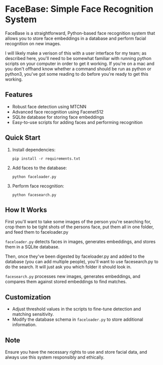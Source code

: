 # FaceBase: Simple Face Recognition System

FaceBase is a straightforward, Python-based face recognition system that allows you to store face embeddings in a database and perform facial recognition on new images.

I will likely make a verison of this with a user interface for my team; as described here, you'll need to be somewhat familiar with running python scripts on your computer in order to get it working. If you're on a mac and you don't offhand know whether a command should be run as python or python3, you've got some reading to do before you're ready to get this working. 

## Features

- Robust face detection using MTCNN
- Advanced face recognition using Facenet512
- SQLite database for storing face embeddings
- Easy-to-use scripts for adding faces and performing recognition

## Quick Start

1. Install dependencies:
   ```
   pip install -r requirements.txt
   ```

2. Add faces to the database:
   ```
   python faceloader.py
   ```

3. Perform face recognition:
   ```
   python facesearch.py
   ```

## How It Works

First you'll want to take some images of the person you're searching for, crop them to be tight shots of the persons face, put them all in one folder,  and feed them to faceloader.py

`faceloader.py` detects faces in images, generates embeddings, and stores them in a SQLite database.

Then, once they've been digested by faceloader.py and added to the database (you can add multiple people), you'll want to use facesearch.py to do the search. It will just ask you which folder it should look in.

 `facesearch.py` processes new images, generates embeddings, and compares them against stored embeddings to find matches.

## Customization

- Adjust threshold values in the scripts to fine-tune detection and matching sensitivity.
- Modify the database schema in `faceloader.py` to store additional information.

## Note

Ensure you have the necessary rights to use and store facial data, and always use this system responsibly and ethically.



